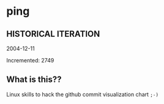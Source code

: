 # ping

## HISTORICAL ITERATION
2004-12-11

Incremented: 2749

## What is this?? 
Linux skills to hack the github commit visualization chart `;-)`
